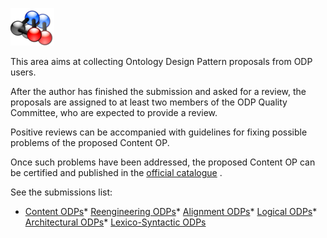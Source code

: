 [![](./70px-ListPatterns.png)](../Image/ListPatterns.png.md "ListPatterns.png")




 This area aims at collecting Ontology Design Pattern proposals from ODP users.
 



 After the author has finished the submission and asked for a review, the proposals are assigned to at least two members of the ODP Quality Committee,
who are expected to provide a review.
 



 Positive reviews can be accompanied with guidelines for fixing possible problems of the proposed Content OP.
 



 Once such problems have been addressed, the proposed Content OP can be certified and published in the
 [official catalogue](./Main.md "Catalogue:Main") 
 .
 



 See the submissions list:
 


* [Content ODPs](../ContentOPs/ContentOPs.md "Submissions:ContentOPs")* [Reengineering ODPs](../ReengineeringODPs/ReengineeringODPs.md "Submissions:ReengineeringODPs")* [Alignment ODPs](../AlignmentODPs/AlignmentODPs.md "Submissions:AlignmentODPs")* [Logical ODPs](../LogicalODPs/LogicalODPs.md "Submissions:LogicalODPs")* [Architectural ODPs](../ArchitecturalODPs/ArchitecturalODPs.md "Submissions:ArchitecturalODPs")* [Lexico-Syntactic ODPs](../LexicoSyntacticODPs/LexicoSyntacticODPs.md "Submissions:LexicoSyntacticODPs")